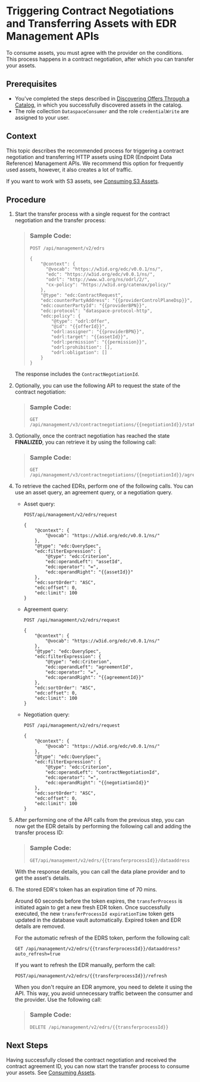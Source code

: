 <!-- loioeace95e9ecb44768a8d2010f79573541 -->

# Triggering Contract Negotiations and Transferring Assets with EDR Management APIs

To consume assets, you must agree with the provider on the conditions. This process happens in a contract negotiation, after which you can transfer your assets.



<a name="loioeace95e9ecb44768a8d2010f79573541__prereq_lvb_njd_2zb"/>

## Prerequisites

-   You've completed the steps described in [Discovering Offers Through a Catalog](discovering-offers-through-a-catalog-90f3619.md), in which you successfully discovered assets in the catalog.
-   The role collection `DataspaceConsumer` and the role `credentialWrite` are assigned to your user.



## Context

This topic describes the recommended process for triggering a contract negotiation and transferring HTTP assets using EDR \(Endpoint Data Reference\) Management APIs. We recommend this option for frequently used assets, however, it also creates a lot of traffic.

If you want to work with S3 assets, see [Consuming S3 Assets](consuming-s3-assets-4afdf5c.md).



## Procedure

1.  Start the transfer process with a single request for the contract negotiation and the transfer process:

    > ### Sample Code:  
    > ```
    > POST /api/management/v2/edrs
    > 								
    > {
    >     "@context": {
    >       "@vocab": "https://w3id.org/edc/v0.0.1/ns/",
    >       "edc": "https://w3id.org/edc/v0.0.1/ns/",
    >       "odrl": "http://www.w3.org/ns/odrl/2/",
    >       "cx-policy": "https://w3id.org/catenax/policy/"
    >     },   
    >     "@type": "edc:ContractRequest",
    >     "edc:counterPartyAddress": "{{providerControlPlaneDsp}}",
    >     "edc:counterPartyId": "{{providerBPN}}",
    >     "edc:protocol": "dataspace-protocol-http",
    >     "edc:policy": {       
    >         "@type": "odrl:Offer",
    >         "@id": "{{offerId}}",
    >         "odrl:assigner": "{{providerBPN}}",
    >         "odrl:target": "{{assetId}}",
    >         "odrl:permission": "{{permission}}",
    >         "odrl:prohibition": [],
    >         "odrl:obligation": []
    >     }
    > }					
    > ```

    The response includes the `ContractNegotiationId`.

2.  Optionally, you can use the following API to request the state of the contract negotiation:

    > ### Sample Code:  
    > ```
    > GET /api/management/v3/contractnegotiations/{{negotiationId}}/state
    > ```

3.  Optionally, once the contract negotiation has reached the state **FINALIZED**, you can retrieve it by using the following call:

    > ### Sample Code:  
    > ```
    > GET /api/management/v3/contractnegotiations/{{negotiationId}}/agreement
    > ```

4.  To retrieve the cached EDRs, perform one of the following calls. You can use an asset query, an agreement query, or a negotiation query.

    -   Asset query:

        ```
        POST/api/management/v2/edrs/request
        
        {
            "@context": {
                "@vocab": "https://w3id.org/edc/v0.0.1/ns/"
            },
            "@type": "edc:QuerySpec",
            "edc:filterExpression": {
                "@type": "edc:Criterion",
                "edc:operandLeft": "assetId",
                "edc:operator": "=",
                "edc:operandRight": "{{assetId}}"
            },
            "edc:sortOrder": "ASC",
            "edc:offset": 0,
            "edc:limit": 100
        }
        ```

    -   Agreement query:

        ```
        POST /api/management/v2/edrs/request 
        
        {
            "@context": {
                "@vocab": "https://w3id.org/edc/v0.0.1/ns/"
            },
            "@type": "edc:QuerySpec",
            "edc:filterExpression": {
                "@type": "edc:Criterion",
                "edc:operandLeft": "agreementId",
                "edc:operator": "=",
                "edc:operandRight": "{{agreementId}}"
            },
            "edc:sortOrder": "ASC",
            "edc:offset": 0,
            "edc:limit": 100
        }
        ```

    -   Negotiation query:

        ```
        POST /api/management/v2/edrs/request
        
        {
            "@context": {
                "@vocab": "https://w3id.org/edc/v0.0.1/ns/"
            },
            "@type": "edc:QuerySpec",
            "edc:filterExpression": {
                "@type": "edc:Criterion",
                "edc:operandLeft": "contractNegotiationId",
                "edc:operator": "=",
                "edc:operandRight": "{{negotiationId}}"
            },
            "edc:sortOrder": "ASC",
            "edc:offset": 0,
            "edc:limit": 100
        }
        ```


5.  After performing one of the API calls from the previous step, you can now get the EDR details by performing the following call and adding the transfer process ID:

    > ### Sample Code:  
    > ```
    > GET/api/management/v2/edrs/{{transferprocessId}}/dataaddress
    > ```

    With the response details, you can call the data plane provider and to get the asset's details.

6.  The stored EDR's token has an expiration time of 70 mins.

    Around 60 seconds before the token expires, the `transferProcess` is initiated again to get a new fresh EDR token. Once successfully executed, the new `transferProcessId expirationTime` token gets updated in the database vault automatically. Expired token and EDR details are removed.

    For the automatic refresh of the EDRS token, perform the following call:

    ```
    GET /api/management/v2/edrs/{{transferprocessId}}/dataaddress?auto_refresh=true
    ```

    If you want to refresh the EDR manually, perform the call:

    ```
    POST/api/management/v2/edrs/{{transferprocessId}}/refresh
    ```

    When you don't require an EDR anymore, you need to delete it using the API. This way, you avoid unnecessary traffic between the consumer and the provider. Use the following call:

    > ### Sample Code:  
    > ```
    > DELETE /api/management/v2/edrs/{{transferprocessId}}
    > ```




<a name="loioeace95e9ecb44768a8d2010f79573541__postreq_dmz_pjd_2zb"/>

## Next Steps

Having successfully closed the contract negotiation and received the contract agreement ID, you can now start the transfer process to consume your assets. See [Consuming Assets](consuming-assets-f6b27ac.md).

